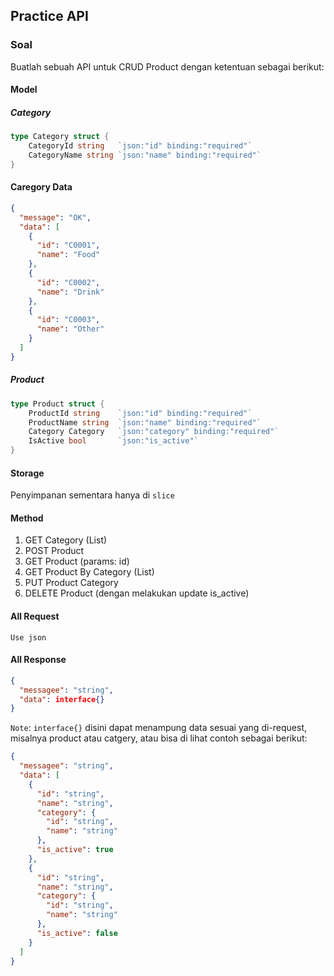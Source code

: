 ## Practice API

### Soal

Buatlah sebuah API untuk CRUD Product dengan ketentuan sebagai berikut:

#### Model

##### Category
```go
type Category struct {
	CategoryId string   `json:"id" binding:"required"`
	CategoryName string `json:"name" binding:"required"`
}
```

#### Caregory Data
```json
{
  "message": "OK",
  "data": [
    {
      "id": "C0001",
      "name": "Food"
    },
    {
      "id": "C0002",
      "name": "Drink"
    },
    {
      "id": "C0003",
      "name": "Other"
    }
  ]
}
```

##### Product
```go
type Product struct {
	ProductId string    `json:"id" binding:"required"`
	ProductName string  `json:"name" binding:"required"`
	Category Category   `json:"category" binding:"required"`
	IsActive bool       `json:"is_active"`
}
```

#### Storage
Penyimpanan sementara hanya di `slice`

#### Method
1. GET Category (List)
2. POST Product
3. GET Product (params: id)
4. GET Product By Category (List)
5. PUT Product Category
6. DELETE Product (dengan melakukan update is_active)

#### All Request
```
Use json
```

#### All Response
```json
{
  "messagee": "string",
  "data": interface{}
}
```
`Note`: `interface{}` disini dapat menampung data sesuai yang di-request, misalnya product atau catgery, atau bisa di lihat contoh sebagai berikut:
```json
{
  "messagee": "string",
  "data": [
    {
      "id": "string",
      "name": "string",
      "category": {
        "id": "string",
        "name": "string"
      },
      "is_active": true
    },
    {
      "id": "string",
      "name": "string",
      "category": {
        "id": "string",
        "name": "string"
      },
      "is_active": false
    }
  ]
}
```
